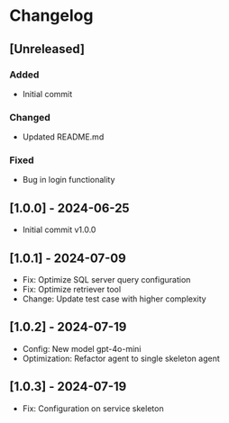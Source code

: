 # Changelog

## [Unreleased]

### Added
- Initial commit

### Changed
- Updated README.md

### Fixed
- Bug in login functionality

## [1.0.0] - 2024-06-25
- Initial commit v1.0.0

## [1.0.1] - 2024-07-09
- Fix: Optimize SQL server query configuration
- Fix: Optimize retriever tool
- Change: Update test case with higher complexity

## [1.0.2] - 2024-07-19
- Config: New model gpt-4o-mini
- Optimization: Refactor agent to single skeleton agent

## [1.0.3] - 2024-07-19
- Fix: Configuration on service skeleton


